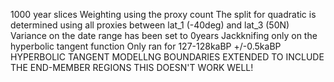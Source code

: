 1000 year slices
Weighting using the proxy count
The split for quadratic is determined using all proxies between lat_1 (-40deg) and lat_3 (50N)
Variance on the date range has been set to 0years
Jackknifing only on the hyperbolic tangent function
Only ran for 127-128kaBP +/-0.5kaBP
HYPERBOLIC TANGENT MODELLNG BOUNDARIES EXTENDED TO INCLUDE THE END-MEMBER REGIONS
THIS DOESN'T WORK WELL!